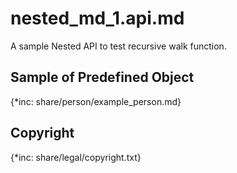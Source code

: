 # nested_md_1.api.md

A sample Nested API to test recursive walk function.

## Sample of Predefined Object
{*inc: share/person/example_person.md}


## Copyright
{*inc: share/legal/copyright.txt}